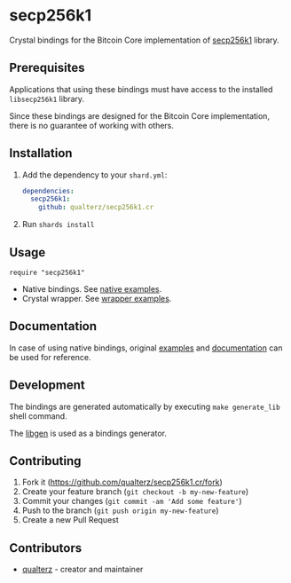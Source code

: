# secp256k1

Crystal bindings for the Bitcoin Core implementation of [secp256k1](https://github.com/bitcoin-core/secp256k1) library.

## Prerequisites

Applications that using these bindings must have access to the installed `libsecp256k1` library.

Since these bindings are designed for the Bitcoin Core implementation, there is no guarantee of working with others.

## Installation

1. Add the dependency to your `shard.yml`:

   ```yaml
   dependencies:
     secp256k1:
       github: qualterz/secp256k1.cr
   ```

2. Run `shards install`

## Usage

```crystal
require "secp256k1"
```

- Native bindings. See [native examples](/examples/native/).
- Crystal wrapper. See [wrapper examples](/examples/wrapper.cr).

## Documentation

In case of using native bindings, original [examples](https://github.com/bitcoin-core/secp256k1/tree/master/examples) and [documentation](https://github.com/bitcoin-core/secp256k1/blob/master/README.md) can be used for reference.

## Development

The bindings are generated automatically by executing `make generate_lib` shell command.

The [libgen](https://github.com/olbat/libgen) is used as a bindings generator.

## Contributing

1. Fork it (<https://github.com/qualterz/secp256k1.cr/fork>)
2. Create your feature branch (`git checkout -b my-new-feature`)
3. Commit your changes (`git commit -am 'Add some feature'`)
4. Push to the branch (`git push origin my-new-feature`)
5. Create a new Pull Request

## Contributors

- [qualterz](https://github.com/your-github-user) - creator and maintainer
